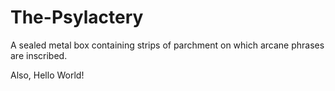 # The-Psylactery
A sealed metal box containing strips of parchment on which arcane phrases are inscribed.

Also, Hello World!
